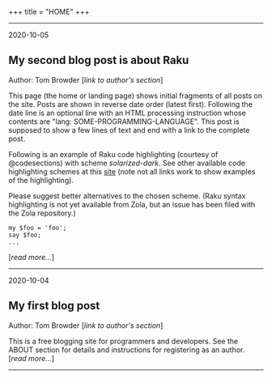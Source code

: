 +++
title = "HOME"
+++

---

2020-10-05
<? lang: raku ?>

## My second blog post is about Raku

Author: Tom Browder [*link to author's section*]

This page (the home or landing page) shows initial fragments of all
posts on the site.  Posts are shown in reverse date order (latest
first).  Following the date line is an optional line with an HTML
processing instruction whose contents are "lang:
SOME-PROGRAMMING-LANGUAGE".  This post is supposed to show a few lines
of text and end with a link to the complete post.

Following is an example of Raku code highlighting (courtesy of @codesections) with scheme
*solarized-dark*. See other available code highlighting schemes at this
[site](https://www.getzola.org/documentation/getting-started/configuration/#syntax-highlighting)
(note not all links work to show examples of the highlighting).

Please suggest better alternatives to the chosen scheme.  (Raku syntax
highlighting is not yet available from Zola, but an issue has been filed with
the Zola repository.)

```perl6
my $foo = 'foo';
say $foo;
...
```
[*read more...*]

---

2020-10-04

## My first blog post

Author: Tom Browder [*link to author's section*]

This is a free blogging site for programmers
and developers. See the ABOUT section
for details and instructions
for registering as an author.
[*read more...*]

---
